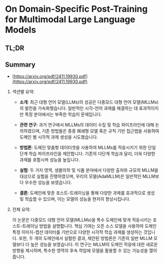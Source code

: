 # On Domain-Specific Post-Training for Multimodal Large Language Models
## TL;DR
## Summary
- [https://arxiv.org/pdf/2411.19930.pdf](https://arxiv.org/pdf/2411.19930.pdf)

1. 섹션별 요약:

   - **소개**: 최근 대형 언어 모델(LLMs)의 성공은 다중모드 대형 언어 모델(MLLMs)의 발전을 가속화했습니다. 일반적인 시각-언어 과제를 해결하는 데 효과적이지만 특정 분야에서는 부족한 학습이 문제입니다.

   - **관련 연구**: 과거 연구에서 MLLMs의 데이터 수집 및 학습 파이프라인에 대해 논의하였으며, 기존 방법들은 종종 폐쇄형 모델 혹은 규칙 기반 접근법을 사용하여 도메인 별 시각적 과제 생성을 시도했습니다.

   - **방법론**: 도메인 맞춤형 데이터셋을 사용하여 MLLMs를 적응시키기 위한 단일 단계 학습 파이프라인을 제안합니다. 기존의 다단계 학습과 달리, 더욱 다양한 과제를 포함시켜 성능을 높입니다.

   - **실험**: 두 가지 영역, 생물의학 및 식품 분야에서 다양한 출처와 규모의 MLLM을 대상으로 실험을 진행하였으며, 우리의 모델(AdaMLLM)은 일반적인 MLLM보다 우수한 성능을 보였습니다.

   - **결론**: 도메인에 맞춘 포스트-트레이닝을 통해 다양한 과제를 효과적으로 생성 및 학습할 수 있으며, 이는 모델의 성능을 현저히 향상시킵니다.

2. 전체 요약:

   이 논문은 다중모드 대형 언어 모델(MLLMs)을 특수 도메인에 맞게 적응시키는 포스트-트레이닝 방법을 설명합니다. 핵심 기여는 오픈 소스 모델을 사용하여 도메인 특정 이미지-캡션 데이터를 기반으로 다양한 시각적 학습 과제를 생성하는 것입니다. 또한, 두 개의 도메인에서 실험한 결과, 제안된 방법론은 기존의 일반 MLLM 모델보다 더 높은 성능을 보였습니다. 이 연구는 MLLM의 도메인 적응에 대한 새로운 방향을 제시하며, 특수한 영역의 후속 작업에 모델을 활용할 수 있는 가능성을 열어 줍니다.